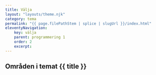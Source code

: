 ```yaml
---
title: Välja
layout: "layouts/theme.njk"
category: tema
permalink: "{{ page.filePathStem | splice | slugUrl }}/index.html"
eleventyNavigation:
    key: välja
    parent: programmering 1
    order: 2
    excerpt: 
---
```

## Områden i temat {{ title }}
